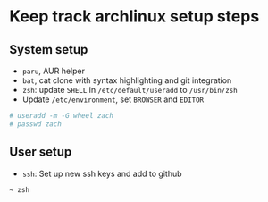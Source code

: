 # Keep track archlinux setup steps

## System setup

- `paru`, AUR helper
- `bat`, cat clone with syntax highlighting and git integration
- `zsh`: update `SHELL` in `/etc/default/useradd` to `/usr/bin/zsh`
- Update `/etc/environment`, set `BROWSER` and `EDITOR`


```sh
# useradd -m -G wheel zach
# passwd zach
```

## User setup

- `ssh`: Set up new ssh keys and add to github

```sh
~ zsh
```
